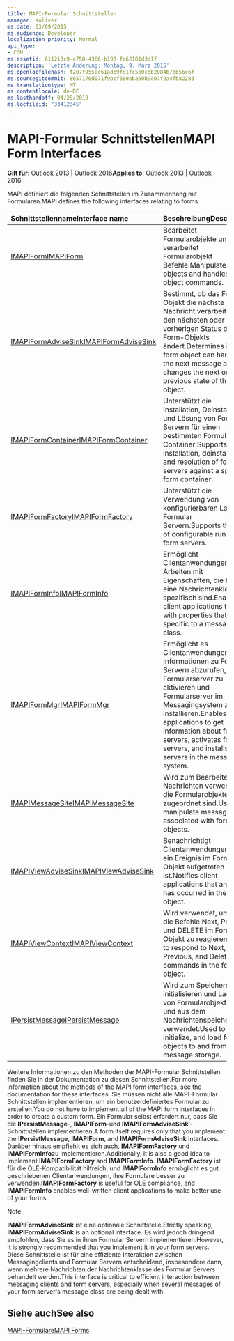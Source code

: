 ```yaml
---
title: MAPI-Formular Schnittstellen
manager: soliver
ms.date: 03/09/2015
ms.audience: Developer
localization_priority: Normal
api_type:
- COM
ms.assetid: 611213c9-e758-4366-b193-fc62181d3d1f
description: 'Letzte Änderung: Montag, 9. März 2015'
ms.openlocfilehash: f207f9550c61ad69fd1fc560cdb2084b7bb56c6f
ms.sourcegitcommit: 8657170d071f9bcf680aba50b9c07f2a4fb82283
ms.translationtype: MT
ms.contentlocale: de-DE
ms.lasthandoff: 04/28/2019
ms.locfileid: "33412345"
---
```

# <a name="mapi-form-interfaces"></a><span data-ttu-id="5ac77-103">MAPI-Formular Schnittstellen</span><span class="sxs-lookup"><span data-stu-id="5ac77-103">MAPI Form Interfaces</span></span>

  
  
<span data-ttu-id="5ac77-104">**Gilt für**: Outlook 2013 | Outlook 2016</span><span class="sxs-lookup"><span data-stu-id="5ac77-104">**Applies to**: Outlook 2013 | Outlook 2016</span></span> 
  
<span data-ttu-id="5ac77-105">MAPI definiert die folgenden Schnittstellen im Zusammenhang mit Formularen.</span><span class="sxs-lookup"><span data-stu-id="5ac77-105">MAPI defines the following interfaces relating to forms.</span></span>
  
|<span data-ttu-id="5ac77-106">**Schnittstellenname**</span><span class="sxs-lookup"><span data-stu-id="5ac77-106">**Interface name**</span></span>|<span data-ttu-id="5ac77-107">**Beschreibung**</span><span class="sxs-lookup"><span data-stu-id="5ac77-107">**Description**</span></span>|
|:-----|:-----|
|[<span data-ttu-id="5ac77-108">IMAPIForm</span><span class="sxs-lookup"><span data-stu-id="5ac77-108">IMAPIForm</span></span>](imapiformiunknown.md) <br/> |<span data-ttu-id="5ac77-109">Bearbeitet Formularobjekte und verarbeitet Formularobjekt Befehle.</span><span class="sxs-lookup"><span data-stu-id="5ac77-109">Manipulates form objects and handles form object commands.</span></span>  <br/> |
|[<span data-ttu-id="5ac77-110">IMAPIFormAdviseSink</span><span class="sxs-lookup"><span data-stu-id="5ac77-110">IMAPIFormAdviseSink</span></span>](imapiformadvisesinkiunknown.md) <br/> |<span data-ttu-id="5ac77-111">Bestimmt, ob das Form-Objekt die nächste Nachricht verarbeiten und den nächsten oder vorherigen Status des Form-Objekts ändert.</span><span class="sxs-lookup"><span data-stu-id="5ac77-111">Determines if the form object can handle the next message and changes the next or previous state of the form object.</span></span>  <br/> |
|[<span data-ttu-id="5ac77-112">IMAPIFormContainer</span><span class="sxs-lookup"><span data-stu-id="5ac77-112">IMAPIFormContainer</span></span>](imapiformcontaineriunknown.md) <br/> |<span data-ttu-id="5ac77-113">Unterstützt die Installation, Deinstallation und Lösung von Formular Servern für einen bestimmten Formular Container.</span><span class="sxs-lookup"><span data-stu-id="5ac77-113">Supports installation, deinstallation, and resolution of form servers against a specific form container.</span></span>  <br/> |
|[<span data-ttu-id="5ac77-114">IMAPIFormFactory</span><span class="sxs-lookup"><span data-stu-id="5ac77-114">IMAPIFormFactory</span></span>](imapiformfactoryiunknown.md) <br/> |<span data-ttu-id="5ac77-115">Unterstützt die Verwendung von konfigurierbaren Lauf Zeit Formular Servern.</span><span class="sxs-lookup"><span data-stu-id="5ac77-115">Supports the use of configurable run-time form servers.</span></span>  <br/> |
|[<span data-ttu-id="5ac77-116">IMAPIFormInfo</span><span class="sxs-lookup"><span data-stu-id="5ac77-116">IMAPIFormInfo</span></span>](imapiforminfoimapiprop.md) <br/> |<span data-ttu-id="5ac77-117">Ermöglicht Clientanwendungen das Arbeiten mit Eigenschaften, die für eine Nachrichtenklasse spezifisch sind.</span><span class="sxs-lookup"><span data-stu-id="5ac77-117">Enables client applications to work with properties that are specific to a message class.</span></span>  <br/> |
|[<span data-ttu-id="5ac77-118">IMAPIFormMgr</span><span class="sxs-lookup"><span data-stu-id="5ac77-118">IMAPIFormMgr</span></span>](imapiformmgriunknown.md) <br/> |<span data-ttu-id="5ac77-119">Ermöglicht es Clientanwendungen, Informationen zu Formular Servern abzurufen, Formularserver zu aktivieren und Formularserver im Messagingsystem zu installieren.</span><span class="sxs-lookup"><span data-stu-id="5ac77-119">Enables client applications to get information about form servers, activates form servers, and installs form servers in the messaging system.</span></span>  <br/> |
|[<span data-ttu-id="5ac77-120">IMAPIMessageSite</span><span class="sxs-lookup"><span data-stu-id="5ac77-120">IMAPIMessageSite</span></span>](imapimessagesiteiunknown.md) <br/> |<span data-ttu-id="5ac77-121">Wird zum Bearbeiten von Nachrichten verwendet, die Formularobjekten zugeordnet sind.</span><span class="sxs-lookup"><span data-stu-id="5ac77-121">Used to manipulate messages associated with form objects.</span></span>  <br/> |
|[<span data-ttu-id="5ac77-122">IMAPIViewAdviseSink</span><span class="sxs-lookup"><span data-stu-id="5ac77-122">IMAPIViewAdviseSink</span></span>](imapiviewadvisesinkiunknown.md) <br/> |<span data-ttu-id="5ac77-123">Benachrichtigt Clientanwendungen, dass ein Ereignis im Form-Objekt aufgetreten ist.</span><span class="sxs-lookup"><span data-stu-id="5ac77-123">Notifies client applications that an event has occurred in the form object.</span></span>  <br/> |
|[<span data-ttu-id="5ac77-124">IMAPIViewContext</span><span class="sxs-lookup"><span data-stu-id="5ac77-124">IMAPIViewContext</span></span>](imapiviewcontextiunknown.md) <br/> |<span data-ttu-id="5ac77-125">Wird verwendet, um auf die Befehle Next, Previous und DELETE im Form-Objekt zu reagieren.</span><span class="sxs-lookup"><span data-stu-id="5ac77-125">Used to respond to Next, Previous, and Delete commands in the form object.</span></span>  <br/> |
|[<span data-ttu-id="5ac77-126">IPersistMessage</span><span class="sxs-lookup"><span data-stu-id="5ac77-126">IPersistMessage</span></span>](ipersistmessageiunknown.md) <br/> |<span data-ttu-id="5ac77-127">Wird zum Speichern, initialisieren und Laden von Formularobjekten in und aus dem Nachrichtenspeicher verwendet.</span><span class="sxs-lookup"><span data-stu-id="5ac77-127">Used to save, initialize, and load form objects to and from message storage.</span></span>  <br/> |
   
<span data-ttu-id="5ac77-128">Weitere Informationen zu den Methoden der MAPI-Formular Schnittstellen finden Sie in der Dokumentation zu diesen Schnittstellen.</span><span class="sxs-lookup"><span data-stu-id="5ac77-128">For more information about the methods of the MAPI form interfaces, see the documentation for these interfaces.</span></span> <span data-ttu-id="5ac77-129">Sie müssen nicht alle MAPI-Formular Schnittstellen implementieren, um ein benutzerdefiniertes Formular zu erstellen.</span><span class="sxs-lookup"><span data-stu-id="5ac77-129">You do not have to implement all of the MAPI form interfaces in order to create a custom form.</span></span> <span data-ttu-id="5ac77-130">Ein Formular selbst erfordert nur, dass Sie die **IPersistMessage**-, **IMAPIForm**-und **IMAPIFormAdviseSink** -Schnittstellen implementieren.</span><span class="sxs-lookup"><span data-stu-id="5ac77-130">A form itself requires only that you implement the **IPersistMessage**, **IMAPIForm**, and **IMAPIFormAdviseSink** interfaces.</span></span> <span data-ttu-id="5ac77-131">Darüber hinaus empfiehlt es sich auch, **IMAPIFormFactory** und **IMAPIFormInfo**zu implementieren.</span><span class="sxs-lookup"><span data-stu-id="5ac77-131">Additionally, it is also a good idea to implement **IMAPIFormFactory** and **IMAPIFormInfo**.</span></span> <span data-ttu-id="5ac77-132">**IMAPIFormFactory** ist für die OLE-Kompatibilität hilfreich, und **IMAPIFormInfo** ermöglicht es gut geschriebenen Clientanwendungen, ihre Formulare besser zu verwenden.</span><span class="sxs-lookup"><span data-stu-id="5ac77-132">**IMAPIFormFactory** is useful for OLE compliance, and **IMAPIFormInfo** enables well-written client applications to make better use of your forms.</span></span> 
  
> [!NOTE]
> <span data-ttu-id="5ac77-133">**IMAPIFormAdviseSink** ist eine optionale Schnittstelle.</span><span class="sxs-lookup"><span data-stu-id="5ac77-133">Strictly speaking, **IMAPIFormAdviseSink** is an optional interface.</span></span> <span data-ttu-id="5ac77-134">Es wird jedoch dringend empfohlen, dass Sie es in ihren Formular Servern implementieren.</span><span class="sxs-lookup"><span data-stu-id="5ac77-134">However, it is strongly recommended that you implement it in your form servers.</span></span> <span data-ttu-id="5ac77-135">Diese Schnittstelle ist für eine effiziente Interaktion zwischen Messagingclients und Formular Servern entscheidend, insbesondere dann, wenn mehrere Nachrichten der Nachrichtenklasse des Formular Servers behandelt werden.</span><span class="sxs-lookup"><span data-stu-id="5ac77-135">This interface is critical to efficient interaction between messaging clients and form servers, especially when several messages of your form server's message class are being dealt with.</span></span> 
  
## <a name="see-also"></a><span data-ttu-id="5ac77-136">Siehe auch</span><span class="sxs-lookup"><span data-stu-id="5ac77-136">See also</span></span>



[<span data-ttu-id="5ac77-137">MAPI-Formulare</span><span class="sxs-lookup"><span data-stu-id="5ac77-137">MAPI Forms</span></span>](mapi-forms.md)

